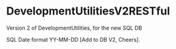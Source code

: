 # DevelopmentUtilitiesV2RESTful
 Version 2 of DevelopmentUtilities, for the new SQL DB
 
 SQL Date format YY-MM-DD [Add to DB V2, Cheers].
